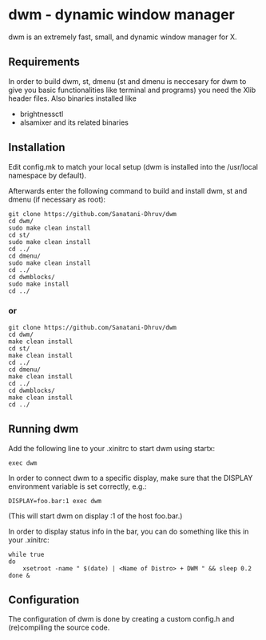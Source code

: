 dwm - dynamic window manager
============================
dwm is an extremely fast, small, and dynamic window manager for X.


Requirements
------------
In order to build dwm, st, dmenu (st and dmenu is neccesary for dwm to give you basic functionalities like terminal and programs) you need the Xlib header files.
Also binaries installed like
- brightnessctl
- alsamixer and its related binaries

Installation
------------
Edit config.mk to match your local setup (dwm is installed into
the /usr/local namespace by default).

Afterwards enter the following command to build and install dwm, st and dmenu (if
necessary as root):

```
git clone https://github.com/Sanatani-Dhruv/dwm
cd dwm/
sudo make clean install
cd st/
sudo make clean install
cd ../
cd dmenu/
sudo make clean install
cd ../
cd dwmblocks/
sudo make install
cd ../
```

### or

```
git clone https://github.com/Sanatani-Dhruv/dwm
cd dwm/
make clean install
cd st/
make clean install
cd ../
cd dmenu/
make clean install
cd ../
cd dwmblocks/
make clean install
cd ../
```
Running dwm
-----------
Add the following line to your .xinitrc to start dwm using startx:

    exec dwm

In order to connect dwm to a specific display, make sure that
the DISPLAY environment variable is set correctly, e.g.:

    DISPLAY=foo.bar:1 exec dwm

(This will start dwm on display :1 of the host foo.bar.)

In order to display status info in the bar, you can do something
like this in your .xinitrc:

```
while true
do
    xsetroot -name " $(date) | <Name of Distro> + DWM " && sleep 0.2
done &
```



Configuration
-------------
The configuration of dwm is done by creating a custom config.h
and (re)compiling the source code.

